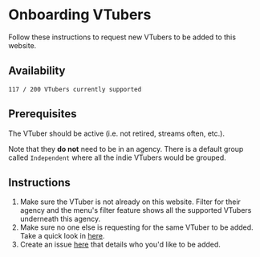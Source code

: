 # Onboarding VTubers

Follow these instructions to request new VTubers to be added to this website.

## Availability

`117 / 200 VTubers currently supported`

## Prerequisites

The VTuber should be active (i.e. not retired, streams often, etc.).

Note that they **do not** need to be in an agency. There is a default group called `Independent`
where all the indie VTubers would be grouped.

## Instructions

1. Make sure the VTuber is not already on this website. Filter for their agency and the menu's filter feature shows all the supported VTubers underneath this agency.
2. Make sure no one else is requesting for the same VTuber to be added. Take a quick look in [here](https://github.com/clovenski/vtuber-schedules/issues).
3. Create an issue [here](https://github.com/clovenski/vtuber-schedules/issues) that details who you'd like to be added.

